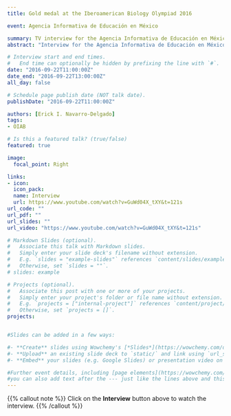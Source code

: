 ```yaml
---
title: Gold medal at the Iberoamerican Biology Olympiad 2016

event: Agencia Informativa de Educación en México

summary: TV interview for the Agencia Informativa de Educación en México about the gold medal I got at the 10th Iberoamerican Biology Olympiad.
abstract: "Interview for the Agencia Informativa de Educación en México about the gold medal I got at the 10th Iberoamerican Biology Olympiad"

# Interview start and end times.
#   End time can optionally be hidden by prefixing the line with `#`.
date: "2016-09-22T11:00:00Z"
date_end: "2016-09-22T13:00:00Z"
all_day: false

# Schedule page publish date (NOT talk date).
publishDate: "2016-09-22T11:00:00Z"

authors: [Erick I. Navarro-Delgado]
tags: 
- OIAB

# Is this a featured talk? (true/false)
featured: true 

image:
  focal_point: Right

links:
- icon: 
  icon_pack:
  name: Interview
  url: https://www.youtube.com/watch?v=GuWd04X_tXY&t=121s
url_code: ""
url_pdf: ""
url_slides: ""
url_video: "https://www.youtube.com/watch?v=GuWd04X_tXY&t=121s"

# Markdown Slides (optional).
#   Associate this talk with Markdown slides.
#   Simply enter your slide deck's filename without extension.
#   E.g. `slides = "example-slides"` references `content/slides/example-slides.md`.
#   Otherwise, set `slides = ""`.
# slides: example

# Projects (optional).
#   Associate this post with one or more of your projects.
#   Simply enter your project's folder or file name without extension.
#   E.g. `projects = ["internal-project"]` references `content/project/deep-learning/index.md`.
#   Otherwise, set `projects = []`.
projects: 


#Slides can be added in a few ways:

#- **Create** slides using Wowchemy's [*Slides*](https://wowchemy.com/docs/managing-content/#create-slides) feature and link using #`slides` parameter in the front matter of the talk file
#- **Upload** an existing slide deck to `static/` and link using `url_slides` parameter in the front matter of the talk file
#- **Embed** your slides (e.g. Google Slides) or presentation video on this page using #[shortcodes](https://wowchemy.com/docs/writing-markdown-latex/).

#Further event details, including [page elements](https://wowchemy.com/docs/writing-markdown-latex/) such as image galleries, can be #added to the body of this page.
#you can also add text after the --- just like the lines above and this will be featured in the page. 
---
```


{{% callout note %}}
Click on the **Interview** button above to watch the interview.
{{% /callout %}}

